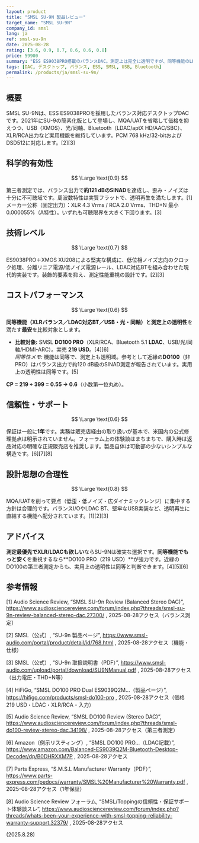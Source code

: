 ```yaml
---
layout: product
title: "SMSL SU-9N 製品レビュー"
target_name: "SMSL SU-9N"
company_id: smsl
lang: ja
ref: smsl-su-9n
date: 2025-08-28
rating: [3.6, 0.9, 0.7, 0.6, 0.6, 0.8]
price: 59900
summary: "ESS ES9038PRO搭載のバランスDAC。測定上は完全に透明ですが、同等機能のLDAC/XLR搭載機がより安価で入手可能です"
tags: [DAC, デスクトップ, バランス, ESS, SMSL, USB, Bluetooth]
permalink: /products/ja/smsl-su-9n/
---
```


## 概要

SMSL SU-9Nは、ESS ES9038PROを採用したバランス対応デスクトップDACです。2021年にSU-9の簡素化版として登場し、MQA/UATを省略して価格を抑えつつ、USB（XMOS）、光/同軸、Bluetooth（LDAC/aptX HD/AAC/SBC）、XLR/RCA出力など実用機能を維持しています。PCM 768 kHz/32-bitおよびDSD512に対応します。[2][3]

## 科学的有効性

$$ \Large \text{0.9} $$

第三者測定では、バランス出力で**約121 dBのSINAD**を達成し、歪み・ノイズは十分に不可聴域です。周波数特性は実質フラットで、透明再生を満たします。[1]  
メーカー公称（固定出力）：XLR 4.3 Vrms / RCA 2.0 Vrms、THD+N 最小0.000055%（A特性）。いずれも可聴限界を大きく下回ります。[3]

## 技術レベル

$$ \Large \text{0.7} $$

ES9038PRO＋XMOS XU208による堅実な構成に、低位相ノイズ志向のクロック処理、分離リニア電源/低ノイズ電源レール、LDAC対応BTを組み合わせた現代的実装です。装飾的要素を抑え、測定性能重視の設計です。[2][3]

## コストパフォーマンス

$$ \Large \text{0.6} $$

**同等機能（XLRバランス／LDAC対応BT／USB・光・同軸）と測定上の透明性**を満たす**最安**を比較対象とします。

- **比較対象:** SMSL **DO100 PRO**（XLR/RCA、Bluetooth 5.1 **LDAC**、USB/光/同軸/HDMI-ARC）。実売 **219 USD**。[4][6]  
  *同等性メモ:* 機能は同等で、測定上も透明域。参考として近縁の**DO100**（非PRO）はバランス出力で約120 dB級のSINAD測定が報告されています。実用上の透明性は同等です。[5]

**CP = 219 ÷ 399 = 0.55 → 0.6**（小数第一位丸め）。

## 信頼性・サポート

$$ \Large \text{0.6} $$

保証は一般に**1年**です。実務は販売店経由の取り扱いが基本で、米国内の公式修理拠点は明示されていません。フォーラム上の体験談はまちまちで、購入時は返品対応の明確な正規販売店を推奨します。製品自体は可動部の少ないシンプルな構造です。[6][7][8]

## 設計思想の合理性

$$ \Large \text{0.8} $$

MQA/UATを削って要点（低歪・低ノイズ・広ダイナミックレンジ）に集中する方針は合理的です。バランスI/OやLDAC BT、堅牢なUSB実装など、透明再生に直結する機能へ配分されています。[1][2][3]

## アドバイス

**測定最優先でXLR/LDACも欲しい**ならSU-9Nは確実な選択です。**同等機能でもっと安く**を重視するなら**DO100 PRO（219 USD）**が強力です。近縁のDO100の第三者測定からも、実用上の透明性は同等と判断できます。[4][5][6]

## 参考情報

[1] Audio Science Review, “SMSL SU-9n Review (Balanced Stereo DAC)”, https://www.audiosciencereview.com/forum/index.php?threads/smsl-su-9n-review-balanced-stereo-dac.27300/ , 2025-08-28アクセス（バランス測定）

[2] SMSL（公式）, “SU-9n 製品ページ”, https://www.smsl-audio.com/portal/product/detail/id/768.html , 2025-08-28アクセス（機能・仕様）

[3] SMSL（公式）, “SU-9n 取扱説明書（PDF）”, https://www.smsl-audio.com/upload/portal/download/SU9NManual.pdf , 2025-08-28アクセス（出力電圧・THD+N等）

[4] HiFiGo, “SMSL DO100 PRO Dual ES9039Q2M…（製品ページ）”, https://hifigo.com/products/smsl-do100-pro , 2025-08-28アクセス（価格219 USD・LDAC・XLR/RCA・入力）

[5] Audio Science Review, “SMSL DO100 Review (Stereo DAC)”, https://www.audiosciencereview.com/forum/index.php?threads/smsl-do100-review-stereo-dac.34198/ , 2025-08-28アクセス（第三者測定）

[6] Amazon（例示リスティング）, “SMSL DO100 PRO…（LDAC記載）”, https://www.amazon.com/Balanced-ES9039Q2M-Bluetooth-Desktop-Decoder/dp/B0DHRXXM7P , 2025-08-28アクセス

[7] Parts Express, “S.M.S.L Manufacturer Warranty（PDF）”, https://www.parts-express.com/pedocs/warranty/SMSL%20Manufacturer%20Warranty.pdf , 2025-08-28アクセス（1年保証）

[8] Audio Science Review フォーラム, “SMSL/Toppingの信頼性・保証サポート体験談スレ”, https://www.audiosciencereview.com/forum/index.php?threads/whats-been-your-experience-with-smsl-topping-reliability-warranty-support.32379/ , 2025-08-28アクセス
  
(2025.8.28)

